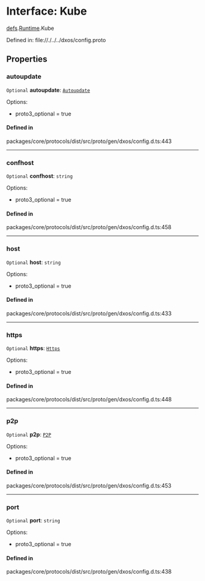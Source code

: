 # Interface: Kube

[defs](../modules/dxos_config.defs.md).[Runtime](../modules/dxos_config.defs.Runtime.md).Kube

Defined in:
  file://./../../dxos/config.proto

## Properties

### autoupdate

 `Optional` **autoupdate**: [`Autoupdate`](dxos_config.defs.Runtime.Kube.Autoupdate.md)

Options:
  - proto3_optional = true

#### Defined in

packages/core/protocols/dist/src/proto/gen/dxos/config.d.ts:443

___

### confhost

 `Optional` **confhost**: `string`

Options:
  - proto3_optional = true

#### Defined in

packages/core/protocols/dist/src/proto/gen/dxos/config.d.ts:458

___

### host

 `Optional` **host**: `string`

Options:
  - proto3_optional = true

#### Defined in

packages/core/protocols/dist/src/proto/gen/dxos/config.d.ts:433

___

### https

 `Optional` **https**: [`Https`](dxos_config.defs.Runtime.Kube.Https.md)

Options:
  - proto3_optional = true

#### Defined in

packages/core/protocols/dist/src/proto/gen/dxos/config.d.ts:448

___

### p2p

 `Optional` **p2p**: [`P2P`](dxos_config.defs.Runtime.Kube.P2P.md)

Options:
  - proto3_optional = true

#### Defined in

packages/core/protocols/dist/src/proto/gen/dxos/config.d.ts:453

___

### port

 `Optional` **port**: `string`

Options:
  - proto3_optional = true

#### Defined in

packages/core/protocols/dist/src/proto/gen/dxos/config.d.ts:438
